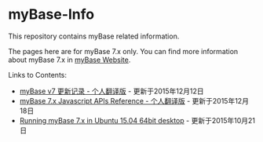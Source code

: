 ﻿# myBase-Info
This repository contains myBase related information.

The pages here are for myBase 7.x only. You can find more information about myBase 7.x in [myBase Website](http://www.wjjsoft.com/mybase.html).

Links to Contents:  
* [myBase v7 更新记录 - 个人翻译版](https://github.com/gzhaha/myBase-Info/blob/master/file/7xupdatehistory.md) - 更新于2015年12月12日  
* [myBase 7.x Javascript APIs Reference - 个人翻译版](https://github.com/gzhaha/myBase-Info/blob/master/file/mybase_v7_jsapi_cn.md) - 更新于2015年12月18日  
* [Running myBase 7.x in Ubuntu 15.04 64bit desktop](https://github.com/gzhaha/myBase-Info/blob/master/file/Mybaseubuntu64.md) - 更新于2015年10月21日  
